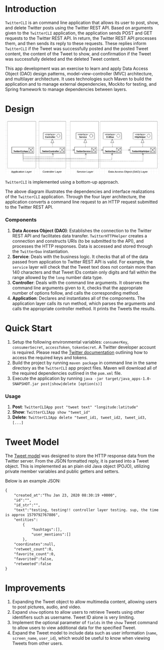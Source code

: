 # Introduction
`TwitterCLI` is an command line application that allows its user to post, show, and delete Twitter posts using the Twitter REST API. Based on arguments given to the `TwitterCLI` application, the application sends POST and GET requests to the Twitter REST API. In return, the Twitter REST API processes them, and then sends its reply to these requests. These replies inform `TwitterCLI` if the Tweet was successfully posted and the posted Tweet content, the content of the Tweet to show, and confirmation if the Tweet was successfully deleted and the deleted Tweet content. 

This app development was an exercise to learn and apply Data Access Object (DAO) design patterns, model-view-controller (MVC) architecture, and multilayer architecture. It uses technologies such Maven to build the application and to manage external dependencies, Mockito for testing, and Spring framework to manage dependencies between layers.  
 
 # Design
 
 <p align="center"><img src="assets/uml_diagram.png" alt="Multilayered, Model-View-Controller architecture design of the TwitterCLI application. Illustrated are the dependencies and interface realizations, as well as the four hierarchy layers." />
 
 `TwitterCLI` is implemented using a bottom-up approach. 
 
 The above diagram illustrates the dependencies and interface realizations of the `TwitterCLI` application. Through the four layer architecture, the application converts a command line request to an HTTP request submitted to the Twitter REST API.
 
### Components
1. **Data Access Object (DAO)**: Establishes the connection to the Twitter REST API and facilitates data transfer. `TwitterHTTPHelper` creates a connection and constructs URIs (to be submitted to the API), and processes the HTTP responses. Data is accessed and stored through the `TwitterDao` instantiation. 
2. **Service**: Deals with the business logic. It checks that all of the data passed from application to Twitter REST API is valid. For example, the `service` layer will check that the Tweet text does not contain more than 140 characters and that Tweet IDs contain only digits and fall within the range allowed by the `long` number data type.
3. **Controller**: Deals with the command line arguments. It observes the command line arguments given to it, checks that the appropriate number of options follow, and calls the corresponding method. 
4. **Application**: Declares and instantiates all of the components. The application layer calls its run method, which parses the arguments and calls the appropriate controller method. It prints the Tweets the results.  

# Quick Start

1. Setup the following environmental variables: `consumerKey`, `consumerSecret`, `accessToken`, `tokenSecret`. A Twitter developer account is required. Please read the [Twitter documentation](https://developer.twitter.com/en/docs/basics/authentication/oauth-1-0a) outlining how to access the required keys and tokens.
2. Build the project by running `maven package` in command line in the same directory as the `TwitterCLI` app project files. Maven will download all of the required dependencies outlined in the `pom.xml` file.
3. Execute the application by running `java -jar target/java_apps-1.0-SNAPSHOT.jar post|show|delete [option(s)]`

### Usage
1. **Post**: `TwitterCLIApp post "tweet text" "longitude:latitude"`
2. **Show**: `TwitterCLIApp show "tweet_id"`
3. **Delete**: `TwitterCLIApp delete "tweet_id1, tweet_id2, tweet_id3, [...]`

# Tweet Model

The [Tweet model](src/main/java/ca/jrvs/apps/twitter/model/Tweet.java) was designed to store the HTTP response data from the Twitter server. From the JSON formatted reply, it is parsed into a Tweet object. This is implemented as an plain old Java object (POJO), utilizing private member variables and public getters and setters. 

Below is an example JSON:

```
{
    "created_at":"Thu Jan 23, 2020 08:30:19 +0000",
    "id":"",
    "id_str":"",
    "text":"testing, testing!! controller layer testing. sup, the time is approx 1579792767886",
    "entities":
        {
            "hashtags":[],
            "user_mentions":[]
        },
    "coordinates":null,
    "retweet_count":0,
    "favorite_count":0,
    "favorited":false,
    "retweeted":false
}
```

# Improvements

1. Expanding the Tweet object to allow multimedia content, allowing users to post pictures, audio, and video.
2. Expand `show` options to allow users to retrieve Tweets using other identifiers such as username. Tweet ID alone is very limiting.
3. Implement the optional parameter of `fields` in the `show` Tweet command to allow users to view additional data for the specified Tweet. 
4. Expand the Tweet model to include data such as user information (`name`, `screen_name`, `user_id`), which would be useful to know when viewing Tweets from other users.